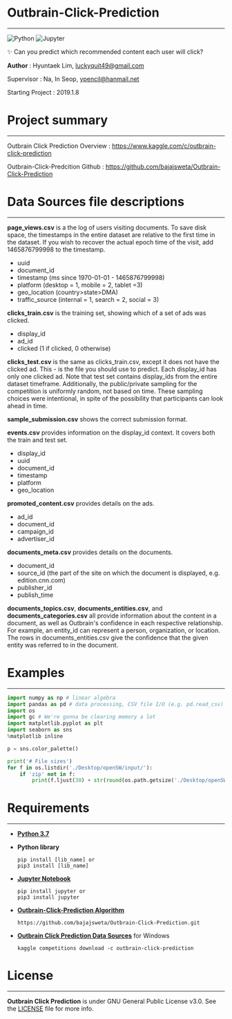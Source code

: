 # Outbrain-Click-Prediction
<hr>

![Python](https://img.shields.io/badge/<Python>-<3.7>-<brightgreen>.svg)
![Jupyter](https://img.shields.io/badge/Jupyter-v1.0.0-blue.svg)


✨ Can you predict which recommended content each user will click?



**Author** : Hyuntaek Lim, luckyquit49@gmail.com

Supervisor : Na, In Seop, ypencil@hanmail.net

Starting Project : 2019.1.8



# Project summary
<hr>

Outbrain Click Prediction Overview : https://www.kaggle.com/c/outbrain-click-prediction

Outbrain-Click-Predcition Github : https://github.com/bajajsweta/Outbrain-Click-Prediction



# Data Sources file descriptions
<hr>

**page_views.csv** is a the log of users visiting documents. To save disk space, the timestamps in the entire dataset are relative to the first time in the dataset. If you wish to recover the actual epoch time of the visit, add 1465876799998 to the timestamp.

- uuid
- document_id
- timestamp (ms since 1970-01-01 - 1465876799998)
- platform (desktop = 1, mobile = 2, tablet =3)
- geo_location (country>state>DMA)
- traffic_source (internal = 1, search = 2, social = 3)

**clicks_train.csv** is the training set, showing which of a set of ads was clicked.

- display_id
- ad_id
- clicked (1 if clicked, 0 otherwise)

**clicks_test.csv** is the same as clicks_train.csv, except it does not have the clicked ad. This - is the file you should use to predict. Each display_id has only one clicked ad. Note that test set contains display_ids from the entire dataset timeframe. Additionally, the public/private sampling for the competition is uniformly random, not based on time. These sampling choices were intentional, in spite of the possibility that participants can look ahead in time.

**sample_submission.csv** shows the correct submission format.

**events.csv** provides information on the display_id context. It covers both the train and test set.

- display_id
- uuid
- document_id
- timestamp
- platform
- geo_location

**promoted_content.csv** provides details on the ads.

- ad_id
- document_id
- campaign_id
- advertiser_id

**documents_meta.csv** provides details on the documents.

- document_id
- source_id (the part of the site on which the document is displayed, e.g. edition.cnn.com)
- publisher_id
- publish_time

**documents_topics.csv**, **documents_entities.csv**, and **documents_categories.csv** all provide information about the content in a document, as well as Outbrain's confidence in each respective relationship. For example, an entity_id can represent a person, organization, or location. The rows in documents_entities.csv give the confidence that the given entity was referred to in the document.



# Examples
<hr>

```python
import numpy as np # linear algebra
import pandas as pd # data processing, CSV file I/O (e.g. pd.read_csv)
import os
import gc # We're gonna be clearing memory a lot
import matplotlib.pyplot as plt
import seaborn as sns
%matplotlib inline

p = sns.color_palette()

print('# File sizes')
for f in os.listdir('./Desktop/openSW/input/'):
    if 'zip' not in f:
        print(f.ljust(30) + str(round(os.path.getsize('./Desktop/openSW/input/' + f) / 1000000, 2)) + 'MB')
```



#  Requirements
<hr>

- **[Python 3.7](https://www.python.org/)**

- **Python library**
    ```
    pip install [lib_name] or
    pip3 install [lib_name]
    ```

- **[Jupyter Notebook](https://jupyter.org/)**
    ```
    pip install jupyter or 
    pip3 install jupyter
    ```

- **[Outbrain-Click-Prediction Algorithm](https://github.com/bajajsweta/Outbrain-Click-Prediction)**
    ```
    https://github.com/bajajsweta/Outbrain-Click-Prediction.git
    ```

- **[Outbrain Click Prediction Data Sources](https://www.kaggle.com/c/outbrain-click-prediction/data)** for Windows
    ```
    kaggle competitions download -c outbrain-click-prediction
    ```




# License
<hr>

**Outbrain Click Prediction** is under GNU General Public License v3.0. See the [LICENSE](LICENSE) file for more info.